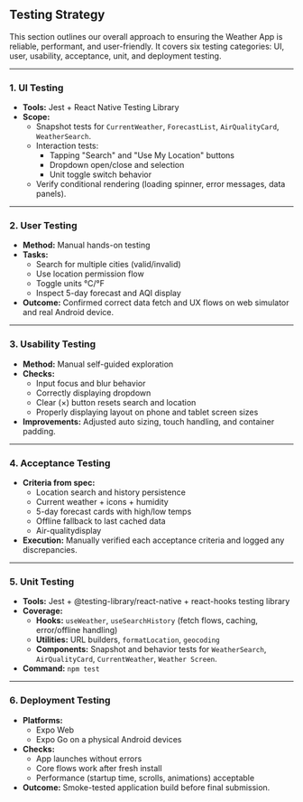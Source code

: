 ## Testing Strategy

This section outlines our overall approach to ensuring the Weather App is reliable, performant, and user-friendly. It covers six testing categories: UI, user, usability, acceptance, unit, and deployment testing.

---

### 1. UI Testing  
- **Tools:** Jest + React Native Testing Library  
- **Scope:**  
  - Snapshot tests for `CurrentWeather`, `ForecastList`, `AirQualityCard`, `WeatherSearch`.  
  - Interaction tests:  
    - Tapping "Search" and "Use My Location" buttons  
    - Dropdown open/close and selection  
    - Unit toggle switch behavior  
  - Verify conditional rendering (loading spinner, error messages, data panels).

---

### 2. User Testing
- **Method:** Manual hands-on testing  
- **Tasks:**  
  - Search for multiple cities (valid/invalid)  
  - Use location permission flow  
  - Toggle units °C/°F  
  - Inspect 5-day forecast and AQI display  
- **Outcome:** Confirmed correct data fetch and UX flows on web simulator and real Android device.

---

### 3. Usability Testing
- **Method:** Manual self-guided exploration  
- **Checks:**  
  - Input focus and blur behavior  
  - Correctly displaying dropdown
  - Clear (×) button resets search and location  
  - Properly displaying layout on phone and tablet screen sizes  
- **Improvements:** Adjusted auto sizing, touch handling, and container padding.

---

### 4. Acceptance Testing  
- **Criteria from spec:**  
  - Location search and history persistence  
  - Current weather + icons + humidity  
  - 5-day forecast cards with high/low temps  
  - Offline fallback to last cached data  
  - Air-qualitydisplay  
- **Execution:** Manually verified each acceptance criteria and logged any discrepancies.

---

### 5. Unit Testing  
- **Tools:** Jest + @testing-library/react-native + react-hooks testing library  
- **Coverage:**  
  - **Hooks:** `useWeather`, `useSearchHistory` (fetch flows, caching, error/offline handling)  
  - **Utilities:** URL builders, `formatLocation`, `geocoding`  
  - **Components:** Snapshot and behavior tests for `WeatherSearch`, `AirQualityCard`, `CurrentWeather`, `Weather Screen`.  
- **Command:** `npm test`

---

### 6. Deployment Testing  
- **Platforms:**  
  - Expo Web  
  - Expo Go on a physical Android devices 
- **Checks:**  
  - App launches without errors  
  - Core flows work after fresh install  
  - Performance (startup time, scrolls, animations) acceptable  
- **Outcome:** Smoke-tested application build before final submission.

